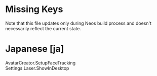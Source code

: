 # Missing Keys
Note that this file updates only during Neos build process and doesn't necessarily reflect the current state.

# Japanese [ja]
AvatarCreator.SetupFaceTracking  
Settings.Laser.ShowInDesktop  

